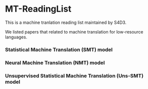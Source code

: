 # MT-ReadingList

This is a machine tranlation reading list maintained by S4D3. 

We listed papers that related to machine translation for low-resource languages. 

### Statistical Machine Translation (SMT) model
### Neural Machine Translation (NMT) model
### Unsupervised Statistical Machine Translation (Uns-SMT) model
